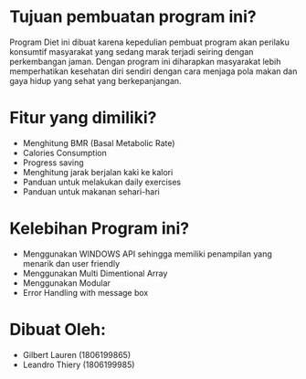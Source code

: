 # Tujuan pembuatan program ini?
Program Diet ini dibuat karena kepedulian pembuat program akan perilaku konsumtif masyarakat yang sedang marak terjadi seiring dengan perkembangan jaman. Dengan program ini diharapkan masyarakat lebih memperhatikan kesehatan diri sendiri dengan cara menjaga pola makan dan gaya hidup yang sehat yang berkepanjangan.

# Fitur yang dimiliki?
- Menghitung BMR (Basal Metabolic Rate) 
- Calories Consumption 
- Progress saving
- Menghitung jarak berjalan kaki ke kalori
- Panduan untuk melakukan daily exercises
- Panduan untuk makanan sehari-hari

# Kelebihan Program ini?
- Menggunakan WINDOWS API sehingga memiliki penampilan yang menarik dan user friendly
- Menggunakan Multi Dimentional Array
- Menggunakan Modular
- Error Handling with message box

# Dibuat Oleh:
- Gilbert Lauren (1806199865)
- Leandro Thiery (1806199985)
